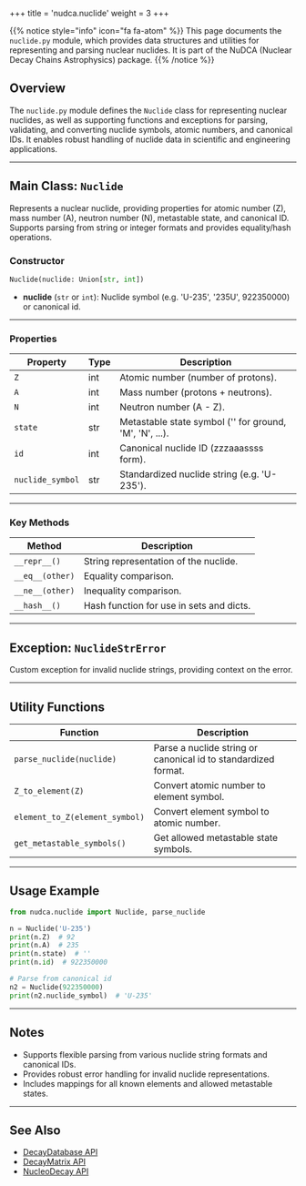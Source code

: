 +++
title = 'nudca.nuclide'
weight = 3
+++

{{% notice style="info" icon="fa fa-atom" %}}
This page documents the `nuclide.py` module, which provides data structures and utilities for representing and parsing nuclear nuclides. It is part of the NuDCA (Nuclear Decay Chains Astrophysics) package.
{{% /notice %}}

## Overview

The `nuclide.py` module defines the `Nuclide` class for representing nuclear nuclides, as well as supporting functions and exceptions for parsing, validating, and converting nuclide symbols, atomic numbers, and canonical IDs. It enables robust handling of nuclide data in scientific and engineering applications.

---

## Main Class: `Nuclide`

Represents a nuclear nuclide, providing properties for atomic number (Z), mass number (A), neutron number (N), metastable state, and canonical ID. Supports parsing from string or integer formats and provides equality/hash operations.

### Constructor
```python
Nuclide(nuclide: Union[str, int])
```
- **nuclide** (`str` or `int`): Nuclide symbol (e.g. 'U-235', '235U', 922350000) or canonical id.

---

### Properties

| Property   | Type   | Description |
|------------|--------|-------------|
| `Z`        | int    | Atomic number (number of protons). |
| `A`        | int    | Mass number (protons + neutrons). |
| `N`        | int    | Neutron number (A - Z). |
| `state`    | str    | Metastable state symbol ('' for ground, 'M', 'N', ...). |
| `id`       | int    | Canonical nuclide ID (zzzaaassss form). |
| `nuclide_symbol` | str | Standardized nuclide string (e.g. 'U-235'). |

---

### Key Methods

| Method | Description |
|--------|-------------|
| `__repr__()` | String representation of the nuclide. |
| `__eq__(other)` | Equality comparison. |
| `__ne__(other)` | Inequality comparison. |
| `__hash__()` | Hash function for use in sets and dicts. |

---

## Exception: `NuclideStrError`

Custom exception for invalid nuclide strings, providing context on the error.

---

## Utility Functions

| Function | Description |
|----------|-------------|
| `parse_nuclide(nuclide)` | Parse a nuclide string or canonical id to standardized format. |
| `Z_to_element(Z)` | Convert atomic number to element symbol. |
| `element_to_Z(element_symbol)` | Convert element symbol to atomic number. |
| `get_metastable_symbols()` | Get allowed metastable state symbols. |

---

## Usage Example

```python
from nudca.nuclide import Nuclide, parse_nuclide

n = Nuclide('U-235')
print(n.Z)  # 92
print(n.A)  # 235
print(n.state)  # ''
print(n.id)  # 922350000

# Parse from canonical id
n2 = Nuclide(922350000)
print(n2.nuclide_symbol)  # 'U-235'
```

---

## Notes
- Supports flexible parsing from various nuclide string formats and canonical IDs.
- Provides robust error handling for invalid nuclide representations.
- Includes mappings for all known elements and allowed metastable states.

---

## See Also
- [DecayDatabase API](./DecayDatabase/)
- [DecayMatrix API](./DecayMatrix/)
- [NucleoDecay API](./NucleoDecay/)
